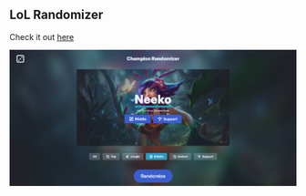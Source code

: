 ## LoL Randomizer

Check it out [here](https://mikaelalundstrom.github.io/lol-randomizer)

![Preview](./assets/preview.png)
